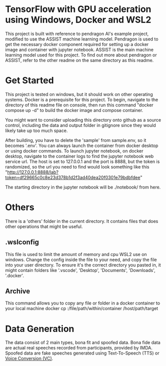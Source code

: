 
# TensorFlow with GPU acceleration using Windows, Docker and WSL2

This project is built with reference to pendragon AI's example project, modified to use the ASSIST machine learning model. Pendragon is used to get the necessary docker component required for setting up a docker image and container with jupyter notebook. ASSIST is the main machine learning model used for this project. To find out more about pendragon or ASSIST, refer to the other readme on the same directory as this readme.

# Get Started

This project is tested on windows, but it should work on other operating systems. Docker is a prerequisite for this project. To begin, navigate to the directory of this readme file on console, then run this command "docker compose up -d" to build the docker image and compose container.

You might want to consider uploading this directory onto github as a source control, including the data and output folder in gitignore since they would likely take up too much space.

After building, you have to delete the 'sample' from sample.env, so it becomes '.env'. You can always launch the container from docker desktop or using docker commands.
To launch jupyter notebook, on docker desktop, navigate to the container logs to find the jupyter notebook web service url. The host is set to 127.0.0.1 and the port is 8888, but the token is randomized, so the url you need to find would look something like this "http://127.0.0.1:8888/lab?token=df29665c0c8e23d378b1d2f3ad40dea20f0301e79bdbfdee"

The starting directory in the jupyter notebook will be ./notebook/ from here.

# Others

There is a 'others' folder in the current directory. It contains files that does other operations that might be useful.

## .wslconfig

This file is used to limit the amount of memory and cpu WSL2 use on windows. Change the config inside the file to your need, and copy the file into your user directory. To ensure it's the correct directory you pasted in, it might contain folders like '.vscode', 'Desktop', 'Documents', 'Downloads', '.docker'.




## Archive
This command allows you to copy any file or folder in a docker container to your local machine
docker cp <containerId>:/file/path/within/container /host/path/target


# Data Generation
The data consist of 2 main types, bona fit and spoofed data. Bona fide data are actual real speeches recorded from participants, provided by IMDA. Spoofed data are fake speeches generated using Text-To-Speech (TTS) or [Voice Conversion (VC)](Documentations/Voice_Conversion.md). 




